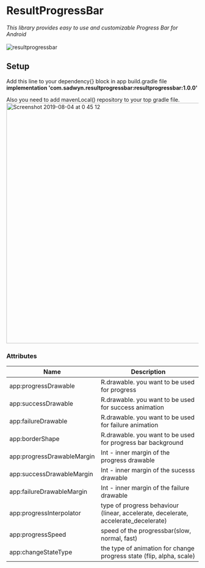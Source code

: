 # ResultProgressBar
_This library provides easy to use and customizable Progress Bar for Android_
<br>
<br>
![resultprogressbar](https://user-images.githubusercontent.com/20640251/62414540-9157b400-b625-11e9-99cb-9d6081d3efb2.gif)

## Setup
   Add this line to your dependency{} block in app build.gradle file<br>
   <b>implementation 'com.sadwyn.resultprogressbar:resultprogressbar:1.0.0'</b><br>
   
   Also you need to add mavenLocal() repository to your top gradle file.
   <img width="628" alt="Screenshot 2019-08-04 at 0 45 12" src="https://user-images.githubusercontent.com/20640251/62417139-4489d280-b651-11e9-8249-bc2f844ce051.png">

### Attributes

| Name  | Description |
| ------------- | ------------- |
| app:progressDrawable | R.drawable.<resource> you want to be used for progress
| app:successDrawable | R.drawable.<resource> you want to be used for success animation
| app:failureDrawable | R.drawable.<resource> you want to be used for failure animation
| app:borderShape | R.drawable.<resource> you want to be used for progress bar background 
| app:progressDrawableMargin | Int - inner margin of the progress drawable
| app:successDrawableMargin | Int - inner margin of the sucesss drawable
| app:failureDrawableMargin | Int - inner margin of the failure drawable
| app:progressInterpolator | type of progress behaviour (linear, accelerate, decelerate, accelerate_decelerate)
| app:progressSpeed | speed of the progressbar(slow, normal, fast)
| app:changeStateType | the type of animation for change progress state (flip, alpha, scale)


           
 
